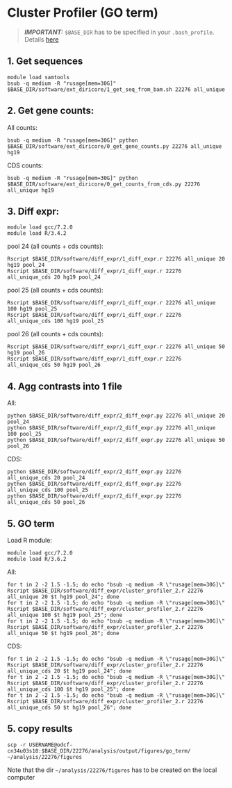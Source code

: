 # Cluster Profiler (GO term)

> **_IMPORTANT:_** `$BASE_DIR` has to be specified in your `.bash_profile`. Details [here](docs/0_before_you_start.md)



## 1. Get sequences

```
module load samtools
bsub -q medium -R "rusage[mem=30G]" $BASE_DIR/software/ext_diricore/1_get_seq_from_bam.sh 22276 all_unique
```

## 2. Get gene counts:

All counts: 

```
bsub -q medium -R "rusage[mem=30G]" python $BASE_DIR/software/ext_diricore/0_get_gene_counts.py 22276 all_unique hg19
```

CDS counts: 

```
bsub -q medium -R "rusage[mem=30G]" python $BASE_DIR/software/ext_diricore/0_get_counts_from_cds.py 22276 all_unique hg19
```

## 3. Diff expr:

```
module load gcc/7.2.0
module load R/3.4.2
```

pool 24 (all counts + cds counts): 

```
Rscript $BASE_DIR/software/diff_expr/1_diff_expr.r 22276 all_unique 20 hg19 pool_24
Rscript $BASE_DIR/software/diff_expr/1_diff_expr.r 22276 all_unique_cds 20 hg19 pool_24
```

pool 25 (all counts + cds counts): 

```
Rscript $BASE_DIR/software/diff_expr/1_diff_expr.r 22276 all_unique 100 hg19 pool_25
Rscript $BASE_DIR/software/diff_expr/1_diff_expr.r 22276 all_unique_cds 100 hg19 pool_25
```

pool 26 (all counts + cds counts): 

```
Rscript $BASE_DIR/software/diff_expr/1_diff_expr.r 22276 all_unique 50 hg19 pool_26
Rscript $BASE_DIR/software/diff_expr/1_diff_expr.r 22276 all_unique_cds 50 hg19 pool_26
```

## 4. Agg contrasts into 1 file

All:

```
python $BASE_DIR/software/diff_expr/2_diff_expr.py 22276 all_unique 20 pool_24
python $BASE_DIR/software/diff_expr/2_diff_expr.py 22276 all_unique 100 pool_25
python $BASE_DIR/software/diff_expr/2_diff_expr.py 22276 all_unique 50 pool_26
```

CDS:

```
python $BASE_DIR/software/diff_expr/2_diff_expr.py 22276 all_unique_cds 20 pool_24
python $BASE_DIR/software/diff_expr/2_diff_expr.py 22276 all_unique_cds 100 pool_25
python $BASE_DIR/software/diff_expr/2_diff_expr.py 22276 all_unique_cds 50 pool_26
```


## 5. GO term

Load R module:

```
module load gcc/7.2.0
module load R/3.6.2
```

All:

```
for t in 2 -2 1.5 -1.5; do echo "bsub -q medium -R \"rusage[mem=30G]\" Rscript $BASE_DIR/software/diff_expr/cluster_profiler_2.r 22276 all_unique 20 $t hg19 pool_24"; done
for t in 2 -2 1.5 -1.5; do echo "bsub -q medium -R \"rusage[mem=30G]\" Rscript $BASE_DIR/software/diff_expr/cluster_profiler_2.r 22276 all_unique 100 $t hg19 pool_25"; done
for t in 2 -2 1.5 -1.5; do echo "bsub -q medium -R \"rusage[mem=30G]\" Rscript $BASE_DIR/software/diff_expr/cluster_profiler_2.r 22276 all_unique 50 $t hg19 pool_26"; done
```

CDS:

```
for t in 2 -2 1.5 -1.5; do echo "bsub -q medium -R \"rusage[mem=30G]\" Rscript $BASE_DIR/software/diff_expr/cluster_profiler_2.r 22276 all_unique_cds 20 $t hg19 pool_24"; done
for t in 2 -2 1.5 -1.5; do echo "bsub -q medium -R \"rusage[mem=30G]\" Rscript $BASE_DIR/software/diff_expr/cluster_profiler_2.r 22276 all_unique_cds 100 $t hg19 pool_25"; done
for t in 2 -2 1.5 -1.5; do echo "bsub -q medium -R \"rusage[mem=30G]\" Rscript $BASE_DIR/software/diff_expr/cluster_profiler_2.r 22276 all_unique_cds 50 $t hg19 pool_26"; done
```

## 5. copy results 

```
scp -r USERNAME@odcf-cn34u03s10:$BASE_DIR/22276/analysis/output/figures/go_term/ ~/analysis/22276/figures
```

Note that the dir `~/analysis/22276/figures` has to be created on the local computer


